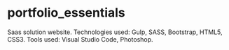 # portfolio_essentials
Saas solution website. Technologies used: Gulp, SASS, Bootstrap, HTML5, CSS3. 
Tools used: Visual Studio Code, Photoshop.
